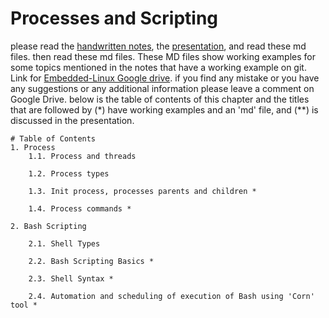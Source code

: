 # Processes and Scripting
please read the [handwritten notes](https://drive.google.com/file/d/1Sl0bRv5rBghg9DEMy_IS3ubAv1zw2o3-/view?usp=drive_link), the [presentation](https://docs.google.com/presentation/d/1SsyrD1EQxsnq27IZxp3QfcQlEmwef0f_FLHZj3k4FdE/edit?usp=drive_link), and read these md files.
then read these md files. These MD files show working examples for some topics mentioned in the notes that have a working example on git. Link for [Embedded-Linux Google drive](https://drive.google.com/drive/u/0/folders/1E9dFgduPg2835RwebUoiKIaREmExyoyW).
if you find any mistake or you have any suggestions or any additional information please leave a comment on Google Drive.
below is the table of contents of this chapter and the titles that are followed by (*) have working examples and an 'md' file, and (**) is discussed in the presentation.
```
# Table of Contents
1. Process
	1.1. Process and threads

	1.2. Process types

	1.3. Init process, processes parents and children *
	
	1.4. Process commands *

2. Bash Scripting

	2.1. Shell Types

	2.2. Bash Scripting Basics *

	2.3. Shell Syntax *

	2.4. Automation and scheduling of execution of Bash using 'Corn' tool *


```	

